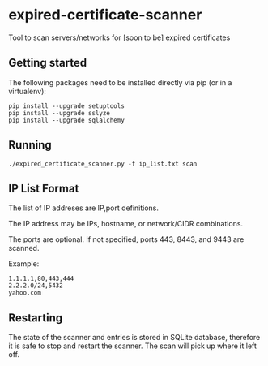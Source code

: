 # expired-certificate-scanner
Tool to scan servers/networks for [soon to be] expired certificates


Getting started
---------------

The following packages need to be installed directly via pip (or in a virtualenv):

    pip install --upgrade setuptools
    pip install --upgrade sslyze
    pip install --upgrade sqlalchemy


Running
-------

    ./expired_certificate_scanner.py -f ip_list.txt scan



IP List Format
--------------
The list of IP addreses are IP,port definitions.

The IP address may be IPs, hostname, or network/CIDR combinations.

The ports are optional.  If not specified, ports 443, 8443, and 9443 are scanned.


Example:

    1.1.1.1,80,443,444
    2.2.2.0/24,5432
    yahoo.com


Restarting
----------
The state of the scanner and entries is stored in SQLite database, therefore it is safe to stop and restart the scanner.  The scan will pick up where it left off.

